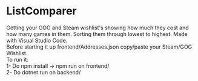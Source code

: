 # ListComparer
Getting your GOG and Steam wishlist's showing how much they cost and how many games in them. 
Sorting them through lowest to highest.
Made with Visual Studio Code.</br>
Before starting it up frontend/Addresses.json copy/paste your Steam/GOG Wishlist.</br>
To run it:</br>
1- Do npm install -> npm run on frontend/</br>
2- Do dotnet run on backend/</br>

